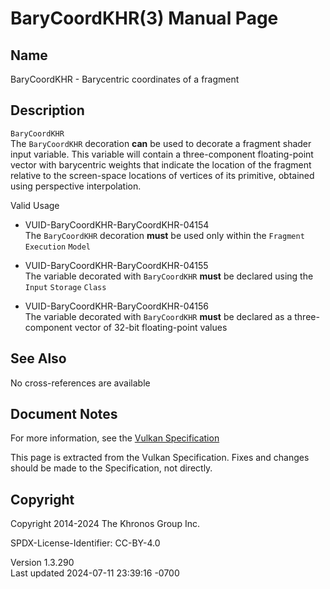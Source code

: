 # BaryCoordKHR(3) Manual Page

## Name

BaryCoordKHR - Barycentric coordinates of a fragment



## <a href="#_description" class="anchor"></a>Description

`BaryCoordKHR`  
The `BaryCoordKHR` decoration **can** be used to decorate a fragment
shader input variable. This variable will contain a three-component
floating-point vector with barycentric weights that indicate the
location of the fragment relative to the screen-space locations of
vertices of its primitive, obtained using perspective interpolation.

Valid Usage

- <a href="#VUID-BaryCoordKHR-BaryCoordKHR-04154"
  id="VUID-BaryCoordKHR-BaryCoordKHR-04154"></a>
  VUID-BaryCoordKHR-BaryCoordKHR-04154  
  The `BaryCoordKHR` decoration **must** be used only within the
  `Fragment` `Execution` `Model`

- <a href="#VUID-BaryCoordKHR-BaryCoordKHR-04155"
  id="VUID-BaryCoordKHR-BaryCoordKHR-04155"></a>
  VUID-BaryCoordKHR-BaryCoordKHR-04155  
  The variable decorated with `BaryCoordKHR` **must** be declared using
  the `Input` `Storage` `Class`

- <a href="#VUID-BaryCoordKHR-BaryCoordKHR-04156"
  id="VUID-BaryCoordKHR-BaryCoordKHR-04156"></a>
  VUID-BaryCoordKHR-BaryCoordKHR-04156  
  The variable decorated with `BaryCoordKHR` **must** be declared as a
  three-component vector of 32-bit floating-point values

## <a href="#_see_also" class="anchor"></a>See Also

No cross-references are available

## <a href="#_document_notes" class="anchor"></a>Document Notes

For more information, see the <a
href="https://registry.khronos.org/vulkan/specs/1.3-extensions/html/vkspec.html#BaryCoordKHR"
target="_blank" rel="noopener">Vulkan Specification</a>

This page is extracted from the Vulkan Specification. Fixes and changes
should be made to the Specification, not directly.

## <a href="#_copyright" class="anchor"></a>Copyright

Copyright 2014-2024 The Khronos Group Inc.

SPDX-License-Identifier: CC-BY-4.0

Version 1.3.290  
Last updated 2024-07-11 23:39:16 -0700
